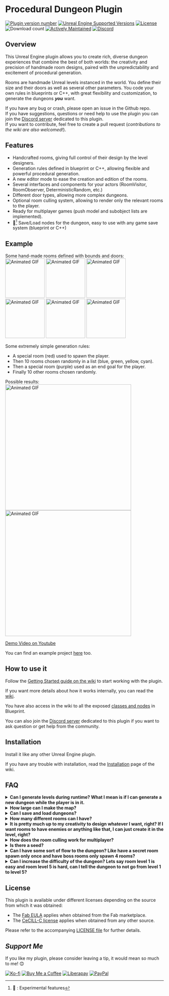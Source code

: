 # Procedural Dungeon Plugin

[![Plugin version number](https://img.shields.io/github/v/release/BenPyton/ProceduralDungeon?label=Version)](https://github.com/BenPyton/ProceduralDungeon/releases/latest)
[![Unreal Engine Supported Versions](https://img.shields.io/badge/Unreal_Engine-4.27_%7C_5.3_%7C_5.4_%7C_5.5_%7C_5.6-9455CE?logo=unrealengine)](https://github.com/BenPyton/ProceduralDungeon/releases)
[![License](https://img.shields.io/badge/License-CeCILL--C_or_Fab_EULA-blue)](LICENSE)
![Download count](https://img.shields.io/github/downloads/BenPyton/ProceduralDungeon/total?label=Downloads)
[![Actively Maintained](https://img.shields.io/badge/Maintenance%20Level-Actively%20Maintained-green.svg)](https://gist.github.com/cheerfulstoic/d107229326a01ff0f333a1d3476e068d)
[![Discord](https://img.shields.io/discord/1182461404092055574?logo=discord&logoColor=white&label=Discord&color=%235865F2)][Discord]

## Overview

This Unreal Engine plugin allows you to create rich, diverse dungeon experiences that combine the best of both worlds: the creativity and precision of handmade room designs, paired with the unpredictability and excitement of procedural generation.

Rooms are handmade Unreal levels instanced in the world.
You define their size and their doors as well as several other parameters.
You code your own rules in blueprints or C++, with great flexibility and customization, to generate the dungeons ***you*** want.

If you have any bug or crash, please open an issue in the Github repo.\
If you have suggestions, questions or need help to use the plugin you can join the [Discord server][Discord] dedicated to this plugin.\
If you want to contribute, feel free to create a pull request (*contributions to the wiki are also welcomed!*).

## Features

- Handcrafted rooms, giving full control of their design by the level designers.
- Generation rules defined in blueprint or C++, allowing flexible and powerful procedural generation.
- A new editor mode to ease the creation and edition of the rooms.
- Several interfaces and components for your actors (RoomVisitor, RoomObserver, DeterministicRandom, etc.)
- Different door types, allowing more complex dungeons.
- Optional room culling system, allowing to render only the relevant rooms to the player.
- Ready for multiplayer games (push model and subobject lists are implemented).
- :construction:[^experimental] Save/Load nodes for the dungeon, easy to use with any game save system (blueprint or C++)

[^experimental]: :construction: : Experimental features

## Example

Some hand-made rooms defined with bounds and doors:\
<img src="https://github.com/BenPyton/ProceduralDungeon/wiki/Images/ProceduralDungeonDemo_RoomSpawn.gif" alt="Animated GIF" width="125"/>
<img src="https://github.com/BenPyton/ProceduralDungeon/wiki/Images/ProceduralDungeonDemo_RoomA.gif" alt="Animated GIF" width="125"/>
<img src="https://github.com/BenPyton/ProceduralDungeon/wiki/Images/ProceduralDungeonDemo_RoomB.gif" alt="Animated GIF" width="125"/>
<img src="https://github.com/BenPyton/ProceduralDungeon/wiki/Images/ProceduralDungeonDemo_RoomC.gif" alt="Animated GIF" width="125"/>
<img src="https://github.com/BenPyton/ProceduralDungeon/wiki/Images/ProceduralDungeonDemo_RoomD.gif" alt="Animated GIF" width="125"/>
<img src="https://github.com/BenPyton/ProceduralDungeon/wiki/Images/ProceduralDungeonDemo_RoomExit.gif" alt="Animated GIF" width="125"/>

Some extremely simple generation rules:

- A special room (red) used to spawn the player.
- Then 10 rooms chosen randomly in a list (blue, green, yellow, cyan).
- Then a special room (purple) used as an end goal for the player.
- Finally 10 other rooms chosen randomly.

Possible results:\
<img src="https://github.com/BenPyton/ProceduralDungeon/wiki/Images/ProceduralDungeonResult.gif" alt="Animated GIF" width="400"/>
<img src="https://github.com/BenPyton/ProceduralDungeon/wiki/Images/ProceduralDungeonResult2.gif" alt="Animated GIF" width="400"/>

[Demo Video on Youtube](http://www.youtube.com/watch?v=DmyNEd0YtDE "Procedural Dungeon Demo")<br>

You can find an example project [here](https://github.com/BenPyton/DungeonExample) too.

## How to use it

Follow the [Getting Started guide on the wiki](https://benpyton.github.io/ProceduralDungeon/guides/Introduction) to start working with the plugin.

If you want more details about how it works internally, you can read the [wiki](https://benpyton.github.io/ProceduralDungeon/guides/Home).

You have also access in the wiki to all the exposed [classes and nodes](https://benpyton.github.io/ProceduralDungeon/api) in Blueprint.

You can also join the [Discord server][Discord] dedicated to this plugin if you want to ask question or get help from the community.

## Installation

Install it like any other Unreal Engine plugin.

If you have any trouble with installation, read the [Installation](https://benpyton.github.io/ProceduralDungeon/guides/Getting-Started/Installation) page of the wiki.

## FAQ

<details>
<summary><b>Can I generate levels during runtime? What I mean is if I can generate a new dungeon while the player is in it.</b></summary>

> Yes, you can generate during runtime.\
> If you call the `Generate` function, then the previous rooms unload, and a new dungeon generate and load new rooms.\
> There is no map travel during the process, the player remains in the master map, only the dungeon's rooms are loaded/unloaded.

</details>

<details>
<summary><b>How large can I make the map?</b></summary>

> You are only limited by the performance of the machine your game runs on.\
> Mostly, the performance of the dungeon depends on the complexity of your rooms/meshes, and the hardware of your computer. The more details and diversity of actors there are, the more resources will be consumed on the computer.\
> To be able to generate a very large map, you will need to optimize the meshes/textures for the RAM and GPU, the collisions and number of dynamic actors (enemies, etc.) for CPU, etc.\
> The simple occlusion culling system I provide in the plugin is one (rudimentary) way to optimize the GPU side (less drawing).
> It is far from perfect but a good start.\
> You will need to do the other optimizations yourself.

</details>

<details>
<summary><b>Can I save and load dungeons?</b></summary>

> Since version 3.5 of the plugin, There are [some nodes](https://benpyton.github.io/ProceduralDungeon/guides/Advanced-Features/Saving-Dungeon) to help you easily setup a save/load of the dungeon.
> It'll need some works on your side but it is definitely possible to do it.\
> The dungeon save should be compatible with any save system you are using.
> In C++ you can also use some functions for archive-based save systems ( `StructuredArchive` compatible too).

</details>

<details>
<summary><b>How many different rooms can I have?</b></summary>

> You can have the number of room you want, there is not really a limit in the plugin.

</details>

<details>
<summary><b>It is pretty much up to my creativity to design whatever I want, right? If I want rooms to have enemies or anything like that, I can just create it in the level, right?</b></summary>

> Yes, you can design everything you want in the room. It is the purpose of the plugin: providing a generic way to generate a dungeon, without any compromise on the DA nor the game design.\
> If you don't want to create the rooms manually, you may use other procedural plugins (like PCG) to create the content of the rooms (I've never tested that myself though).

</details>

<details>
<summary><b>How does the room culling work for multiplayer?</b></summary>

> The room culling system built in the plugin is client side. It will show only the room where the local player is and any adjacent rooms.\
> You can read further details about the room culling system of this plugin from the [wiki page](https://benpyton.github.io/ProceduralDungeon/guides/Advanced-Features/Occlusion-Culling).\
> You can also disable the room culling system from the [plugin's settings](https://benpyton.github.io/ProceduralDungeon/guides/Getting-Started/Plugin-Settings) and do it yourself in another way.

</details>

<details>
<summary><b>Is there a seed?</b></summary>

> Yes, there is a seed for the dungeon generation.\
> I made a parameter in the [`DungeonGenerator`](https://benpyton.github.io/ProceduralDungeon/guides/Getting-Started/Generating-Dungeon/Dungeon-Generator#seed-type) actor to have different types of seed:
>
> - You can have a fixed seed you can set in the actor which will be always used (useful for testing and debugging purpose, or to set manually the seed in Blueprint or C++).
> - You can have an incrementing seed, using the fixed seed for the first generation, then adding a value to it at each generation (useful for demonstration purpose).
> - You can have a random seed generated for each generation (for released game mostly, or to test quickly a lot of dungeon generations).

</details>

<details>
<summary><b>Can I have some sort of flow to the dungeon? Like have a secret room spawn only once and have boss rooms only spawn 4 rooms?</b></summary>

> Yes, you can define the flow you want for your dungeon. It is the purpose of the plugin.\
> There is the function [`ChooseNextRoomData`][ChooseNextRoom] where you define what I call your "rules" of the dungeon.\
> You can, for example, check a minimum number of room before spawning a secret room, and then don't spawn it if you already have one in the dungeon.\
> If you need help on how to define your dungeon rules, you can check this [example](https://benpyton.github.io/ProceduralDungeon/guides/Best-Practices/Workflows/Dungeon-Generation-Algorithm) and get help on the [Discord server][Discord] dedicated to this plugin.

</details>

<details>
<summary><b>Can I increase the difficulty of the dungeon? Lets say room level 1 is easy and room level 5 is hard, can I tell the dungeon to not go from level 1 to level 5?</b></summary>

> Of course, you can do that sort of thing!
> For this difficulty example, you should create a child blueprint of `RoomData` class to add new parameters like a `DifficultyLevel`, which you can set a different value for each room in your `RoomData` assets.\
> Then for example, in your [`ChooseNextRoomData`][ChooseNextRoom] function you can choose a room depending on its difficulty level compared to the difficulty level of the previous room.

</details>

## License

This plugin is available under different licenses depending on the source from which it was obtained:

- The [Fab EULA](https://fab.com/eula) applies when obtained from the Fab marketplace.
- The [CeCILL-C license](https://cecill.info/licences/Licence_CeCILL-C_V1-en.html) applies when obtained from any other source.

Please refer to the accompanying [LICENSE file](LICENSE) for further details.

## *Support Me*

 If you like my plugin, please consider leaving a tip, it would mean so much to me! 😊

[![Ko-fi](https://img.shields.io/badge/Ko--fi-FF5E5B?logo=kofi&logoColor=fff&style=for-the-badge)](https://ko-fi.com/M4M3NW2JV)
[![Buy Me a Coffee](https://img.shields.io/badge/Buy%20Me%20a%20Coffee-FFDD00?logo=buymeacoffee&logoColor=000&style=for-the-badge)](https://buymeacoffee.com/benpyton)
[![Liberapay](https://img.shields.io/badge/Liberapay-F6C915?logo=liberapay&logoColor=000&style=for-the-badge)](https://liberapay.com/BenPyton/donate)
[![PayPal](https://img.shields.io/badge/PayPal-003087?logo=paypal&logoColor=fff&style=for-the-badge)](https://www.paypal.com/donate/?hosted_button_id=9VWP66JU5DZXN)

[Discord]: https://discord.gg/YE2dPda2CC
[ChooseNextRoom]: https://benpyton.github.io/ProceduralDungeon/guides/Getting-Started/Generating-Dungeon/Choose-Next-Room-Data
